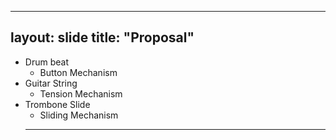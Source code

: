 
---
layout: slide
title: "Proposal"
-----
- Drum beat
  - Button Mechanism
- Guitar String
   - Tension Mechanism
- Trombone Slide
  - Sliding Mechanism
  -----

